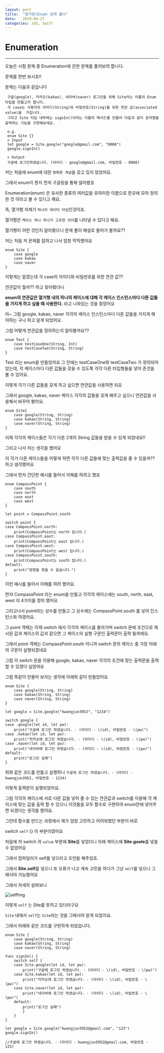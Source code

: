 ```yaml
---
layout: post
title:  "열거형(Enum) 문제 풀이"
date:   2019-04-27
categories: iOS, Swift
---
```


# Enumeration

---

오늘은 시험 문제 중 Enumeration에 관한 문제를 풀어보려 합니다.

문제를 한번 보시죠!!

문제는 다음과 같습니다

```
 구글(google), 카카오(kakao), 네이버(naver) 로그인을 위해 Site라는 이름의 Enum 타입을 만들고자 합니다.
 각 case는 사용자의 아이디(String)와 비밀번호(String)를 위한 연관 값(associated value)을  가집니다.
 그리고 Site 타입 내부에는 signIn()이라는 이름의 메서드를 만들어 다음과 같이 문자열을 출력하는 기능을 구현해보세요.
 
 e.g.
 enum Site {}
 > Input
 let google = Site.google("google@gmail.com", "0000")
 google.signIn()
 
 > Output
 구글에 로그인하였습니다. (아이디 - google@gmail.com, 비밀번호 - 0000)
```

저는 처음에 enum에 대한 `명확한 개념`을 갖고 있지 않았어요.

그래서 enum이 뭔지 먼저 구글링을 통해 알아봤죠

Enumeration(enum) 은 유사한 종류의 여러값을 유의미한 이름으로 한곳에 모아 정의한 것 이라고 볼 수 있디고 해요.

즉, 열거형 자체가 `하나의 데이터 타입`인것이죠.

열거형은 `케이스 하나 하나가 고유한 의미`를 나타낼 수 있다고 해요.

열거형이 어떤 것인지 알아봤으니 문제 풀이 해설로 돌아가 볼까요??

저는 처음 저 문제를 접하고 나서 엄청 막막했어요

```
enum Site {
    case google
    case kakao
    case naver
}
```

이렇게는 알겠는데 각 case의 아이디와 비밀번호를 위한 연관 값??

연관값이 뭘까?? 하고 찾아봤더니

**enum의 연관값은 열거형 내의 하나의 케이스에 대해 각 케이스 인스턴스마다 다른 값들을 가지게 하고 싶을 때 사용한다.** 라고 나와있는 것을 찾았어요

아~ 그럼 google, kakao, naver 각각의 케이스 인스턴스마다 다른 값들을 가지게 해야하는 구나 하고 알게 되었어요.

그럼 어떻게 연관값을 정의하는지 알아볼까요??

```
enum Test {
    case testCaseOne(String, Int)
    case testCaseTwo(String, String)
}
```

Test 라는 enum을 만들었어요 그 안에는 testCaseOne와 testCaseTwo 가 정의되어 있는데, 각 케이스마다 다른 값들을 갖을 수 있도록 각각 다른 타입형들을 넣어 준것을 볼 수 있어요.

이렇게 각기 다른 값들을 갖게 하고 싶으면 연관값을 사용하면 되요

그래서 google, kakao, naver 케이스 각각의 값들을 갖게 해주고 싶으니 연관값을 사용해서 바꾸어 봤어요.

```
enum Site{
    case google(String, String)
    case kakao(String, String)
    case naver(String, String)
}
```

이제 각각의 케이스들은 각기 다른 2개의 String 값들을 받을 수 있게 되었네요!!

그리고 나서 저는 생각을 했어요

이 각기 다른 케이스들을 어떻게 하면 각각 다른 값들에 맞는 출력값을 줄 수 있을까?? 하고 생각했어요

그래서 먼저 간단한 예시를 들어서 이해를 하려고 했죠

```
enum CompassPoint {
    case south
    case north
    case east
    case west
}

let point = CompassPoint.south

switch point {
case CompassPoint.north:
    print(CompassPoint는 north 입니다.)
case CompassPoint.east:
    print(CompassPoint는 east 입니다.)
case CompassPoint.west:
    print(CompassPoint는 west 입니다.)
case CompassPoint.south:
    print(CompassPoint는 south 입니다.)
default:
    print("방향을 찾을 수 없습니다.")
}
```

이런 예시를 들어서 이해를 하려 했어요.

먼저 CompassPoint 라는 enum을 만들고 각각의 케이스에는 south, north, east, west 이 4가지를 정의 했어요

그리고나서 point라는 상수를 만들고 그 상수에는 CompassPoint.south 를 넣어 인스턴스화 하였어요.

그 point 객체는 이제 switch 에서 각각의 케이스를 돌아가며 switch 문에 조건으로 제시된 값과 케이스의 값과 같으면 그 케이스의 실행 구문인 출력문이 출력 될꺼에요.

그래서 point 객체는 CompassPoint.south 이니까 switch 문의 케이스 중 가장 아래의 구문이 실행되겠네요

그럼 이 switch 문을 이용해 google, kakao, naver 각각의 조건에 맞는 출력문을 출력 할 수 있겠다 싶었어요

그럼 똑같이 만들어 보자는 생각에 아래와 같이 만들었어요

```
enum Site {
    case google(String, String)
    case kakao(String, String)
    case naver(String, String)
}

let google = Site.google("kwangjun3952", "1234")

switch google {
case .google(let id, let pw):
    print("구글에 로그인 하였습니다. - (아이디 - \(id), 비밀번호 - \(pw)")
case .kakao(let id, let pw):
    print("카카오에 로그인 하였습니다. - (아이디 - \(id), 비밀번호 - \(pw)")
case .naver(let id, let pw):
    print("네이버에 로그인 하였습니다. - (아이디 - \(id), 비밀번호 - \(pw)")
default:
    print("로그인 실패")
}
```

위와 같은 코드를 만들고 실행하니 `구글에 로그인 하였습니다. - (아이디 - kwangjun3952, 비밀번호 - 1234)`

이렇게 출력문이 실행되었어요.

그럼 각각의 케이스에 서로 다른 값을 넣어 줄 수 있는 연관값과 switch를 이용해 각 케이스에 맞는 값을 출력 할 수 있으니 이것들을 모두 함수로 구현하여 enum안에 넣어주면 되겠다는 생각을 했어요.

그런데 함수를 만드는 과정에서 제가 엄청 고민하고 어려워했던 부분이 바로

switch `self` {} 이 부분이였어요

처음에 저 switch 의 `value` 부분에 **Site**를 넣었더니 아래 케이스에 **Site.goole**를 넣을 수 없었어요

그래서 컴파일러가 self를 넣으라고 조언을 해주었죠.

그래서 **Site.self**를 넣으니 또 오류가 나고 계속 고민을 하다가 그냥 `self`를 넣으니 그때서야 가능했어요

그래서 자세히 살펴보니

![selfImg](https://user-images.githubusercontent.com/42841888/56821282-d5018b80-6888-11e9-9009-8bbbdf91bc9d.png)

이렇게 `self` 는 Site를 뜻하고 있더라구요

`Site` 내에서 `self`는 `Site`라는 것을 그때서야 알게 되었지요.

그래서 아래와 같은 코드를 구현하게 되었습니다.

```
enum Site {
    case google(String, String)
    case kakao(String, String)
    case naver(String, String)

func signIn() {
    switch self {
    case Site.google(let id, let pw):
        print("구글에 로그인 하였습니다. - (아이디 - \(id), 비밀번호 - \(pw)")
    case Site.kakao(let id, let pw):
        print("카카오에 로그인 하였습니다. - (아이디 - \(id), 비밀번호 - \(pw)")
    case Site.naver(let id, let pw):
        print("네이버에 로그인 하였습니다. - (아이디 - \(id), 비밀번호 - \(pw)")
    default:
        print("로그인 실패")
        }
    }
}

let google = Site.google("kwangjun3952@gmail.com", "123")
google.signIn()

//구글에 로그인 하였습니다. - (아이디 - kwangjun3952@gmail.com, 비밀번호 - 123)
```
